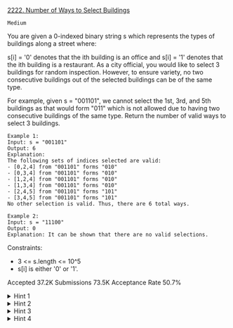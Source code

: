 [2222. Number of Ways to Select Buildings](https://leetcode.com/problems/number-of-ways-to-select-buildings/)

`Medium`

You are given a 0-indexed binary string s which represents the types of buildings along a street where:

s[i] = '0' denotes that the ith building is an office and
s[i] = '1' denotes that the ith building is a restaurant.
As a city official, you would like to select 3 buildings for random inspection. However, to ensure variety, no two consecutive buildings out of the selected buildings can be of the same type.

For example, given s = "001101", we cannot select the 1st, 3rd, and 5th buildings as that would form "011" which is not allowed due to having two consecutive buildings of the same type.
Return the number of valid ways to select 3 buildings.

```
Example 1:
Input: s = "001101"
Output: 6
Explanation: 
The following sets of indices selected are valid:
- [0,2,4] from "001101" forms "010"
- [0,3,4] from "001101" forms "010"
- [1,2,4] from "001101" forms "010"
- [1,3,4] from "001101" forms "010"
- [2,4,5] from "001101" forms "101"
- [3,4,5] from "001101" forms "101"
No other selection is valid. Thus, there are 6 total ways.

Example 2:
Input: s = "11100"
Output: 0
Explanation: It can be shown that there are no valid selections.
``` 

Constraints:

- 3 <= s.length <= 10^5
- s[i] is either '0' or '1'.

Accepted
37.2K
Submissions
73.5K
Acceptance Rate
50.7%

<details>
<summary>Hint 1</summary>

There are only 2 valid patterns: ‘101’ and ‘010’. Think about how we can construct these 2 patterns from smaller patterns.

</details>
<details>
<summary>Hint 2</summary>

Count the number of subsequences of the form ‘01’ or ‘10’ first. Let n01[i] be the number of ‘01’ subsequences that exist in the prefix of s up to the ith building. How can you compute n01[i]?

</details>
<details>
<summary>Hint 3</summary>

Let n0[i] and n1[i] be the number of ‘0’s and ‘1’s that exists in the prefix of s up to i respectively. Then n01[i] = n01[i – 1] if s[i] == ‘0’, otherwise n01[i] = n01[i – 1] + n0[i – 1].

</details>
<details>
<summary>Hint 4</summary>

The same logic applies to building the n10 array and subsequently the n101 and n010 arrays for the number of ‘101’ and ‘010‘ subsequences.

</details>